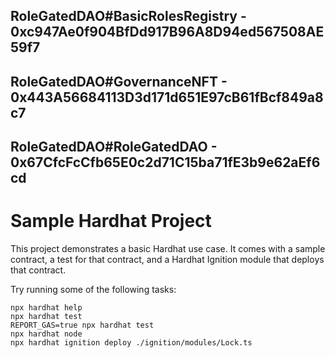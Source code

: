 ## RoleGatedDAO#BasicRolesRegistry - 0xc947Ae0f904BfDd917B96A8D94ed567508AE59f7
## RoleGatedDAO#GovernanceNFT - 0x443A56684113D3d171d651E97cB61fBcf849a8c7
## RoleGatedDAO#RoleGatedDAO - 0x67CfcFcCfb65E0c2d71C15ba71fE3b9e62aEf6cd
# Sample Hardhat Project

This project demonstrates a basic Hardhat use case. It comes with a sample contract, a test for that contract, and a Hardhat Ignition module that deploys that contract.

Try running some of the following tasks:

```shell
npx hardhat help
npx hardhat test
REPORT_GAS=true npx hardhat test
npx hardhat node
npx hardhat ignition deploy ./ignition/modules/Lock.ts
```
